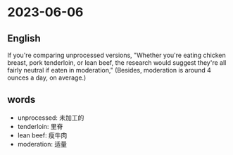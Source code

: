 # 2023-06-06

## English
If you're comparing unprocessed versions,
"Whether you're eating chicken breast,
pork tenderloin, or lean beef, the research
would suggest they're all fairly neutral if
eaten in moderation," (Besides,
moderation is around 4 ounces a day, on average.)

## words
* unprocessed: 未加工的
* tenderloin: 里脊
* lean beef: 瘦牛肉
* moderation: 适量
